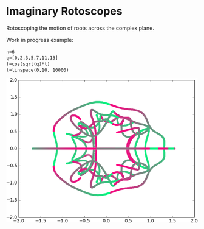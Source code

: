 # Imaginary Rotoscopes

Rotoscoping the motion of roots across the complex plane.


Work in progress example:

    n=6
    q=[0,2,3,5,7,11,13]
    f=cos(sqrt(q)*t)
    t=linspace(0,10, 10000)

![](figures/simple_6.png)